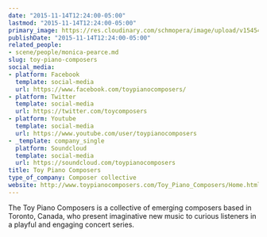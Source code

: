 ```yaml
---
date: "2015-11-14T12:24:00-05:00"
lastmod: "2015-11-14T12:24:00-05:00"
primary_image: https://res.cloudinary.com/schmopera/image/upload/v1545409169/media/webhook-uploads/1447521868854/FjsbbHPD.jpeg.jpeg
publishDate: "2015-11-14T12:24:00-05:00"
related_people:
- scene/people/monica-pearce.md
slug: toy-piano-composers
social_media:
- platform: Facebook
  template: social-media
  url: https://www.facebook.com/toypianocomposers/
- platform: Twitter
  template: social-media
  url: https://twitter.com/toycomposers
- platform: Youtube
  template: social-media
  url: https://www.youtube.com/user/toypianocomposers
- _template: company_single
  platform: Soundcloud
  template: social-media
  url: https://soundcloud.com/toypianocomposers
title: Toy Piano Composers
type_of_company: Composer collective
website: http://www.toypianocomposers.com/Toy_Piano_Composers/Home.html
---
```


The Toy Piano Composers is a collective of emerging composers based in Toronto, Canada, who present imaginative new music to curious listeners in a playful and engaging concert series.
